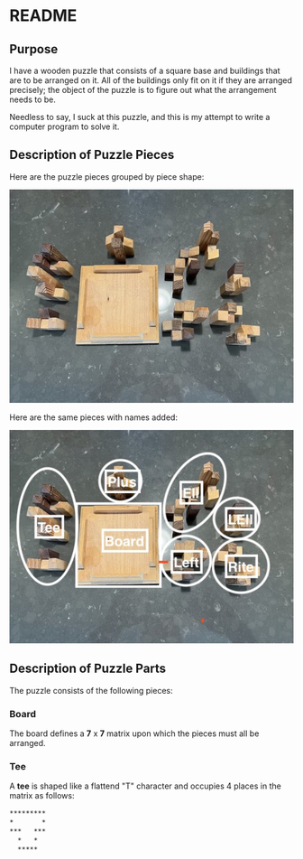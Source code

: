# README

## Purpose

I have a wooden puzzle that consists of a square base and buildings that are to be arranged on it.  All of the buildings only fit on it if they are arranged precisely; the object of the puzzle is to figure out what the arrangement needs to be.

Needless to say, I suck at this puzzle, and this is my attempt to write a computer program to solve it.

## Description of Puzzle Pieces

Here are the puzzle pieces grouped by piece shape:

![piece shapes](/images/puzzelImage.jpg)

Here are the same pieces with names added:

![piece parts](/images/puzzleParts.jpeg)

## Description of Puzzle Parts

The puzzle consists of the following pieces:

### Board

The board defines a **7** x **7** matrix upon which the pieces must all be arranged.

### Tee

A **tee** is shaped like a flattend "T" character and occupies 4 places in the matrix as follows:

```
*********
*       *
***   ***
  *   *
  *****
```
